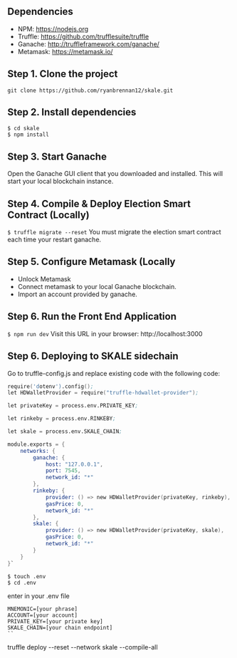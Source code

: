 
## Dependencies

- NPM: https://nodejs.org
- Truffle: https://github.com/trufflesuite/truffle
- Ganache: http://truffleframework.com/ganache/
- Metamask: https://metamask.io/


## Step 1. Clone the project
`git clone https://github.com/ryanbrennan12/skale.git`

## Step 2. Install dependencies
```
$ cd skale
$ npm install
```
## Step 3. Start Ganache
Open the Ganache GUI client that you downloaded and installed. This will start your local blockchain instance.

## Step 4. Compile & Deploy Election Smart Contract (Locally)
`$ truffle migrate --reset`
You must migrate the election smart contract each time your restart ganache.

## Step 5. Configure Metamask (Locally

- Unlock Metamask
- Connect metamask to your local Ganache blockchain.
- Import an account provided by ganache.

## Step 6. Run the Front End Application
`$ npm run dev`
Visit this URL in your browser: http://localhost:3000

## Step 6. Deploying to SKALE sidechain
Go to truffle-config.js and replace existing code with the following code:

```s
require('dotenv').config();
let HDWalletProvider = require("truffle-hdwallet-provider");

let privateKey = process.env.PRIVATE_KEY;

let rinkeby = process.env.RINKEBY;

let skale = process.env.SKALE_CHAIN;

module.exports = {
    networks: {
        ganache: {
            host: "127.0.0.1",
            port: 7545,
            network_id: "*"
        },
        rinkeby: {
            provider: () => new HDWalletProvider(privateKey, rinkeby),
            gasPrice: 0,
            network_id: "*"
        },
        skale: {
            provider: () => new HDWalletProvider(privateKey, skale),
            gasPrice: 0,
            network_id: "*"
        }
    }
}`
```
```
$ touch .env
$ cd .env
```
enter in your .env file
```
MNEMONIC=[your phrase]
ACCOUNT=[your account]
PRIVATE_KEY=[your private key]
SKALE_CHAIN=[your chain endpoint]
``

```
truffle deploy --reset --network skale --compile-all
```
